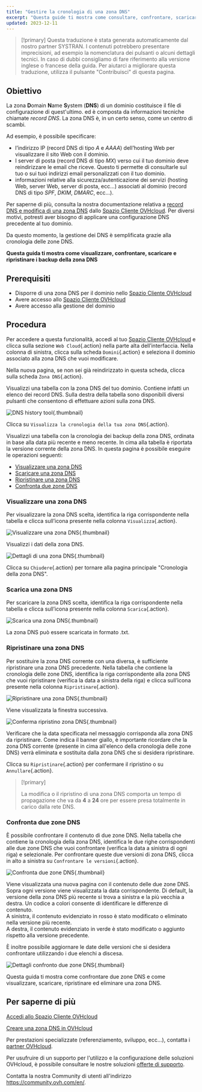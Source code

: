 ```yaml
---
title: "Gestire la cronologia di una zona DNS"
excerpt: "Questa guide ti mostra come consultare, confrontare, scaricare e ripristinare i tuoi backup della zona DNS"
updated: 2023-12-11
---
```


> [!primary]
> Questa traduzione è stata generata automaticamente dal nostro partner SYSTRAN. I contenuti potrebbero presentare imprecisioni, ad esempio la nomenclatura dei pulsanti o alcuni dettagli tecnici. In caso di dubbi consigliamo di fare riferimento alla versione inglese o francese della guida. Per aiutarci a migliorare questa traduzione, utilizza il pulsante "Contribuisci" di questa pagina.
>

## Obiettivo

La zona **D**omain **N**ame **S**ystem (**DNS**) di un dominio costituisce il file di configurazione di quest'ultimo. ed è composta da informazioni tecniche chiamate *record DNS*. La zona DNS è, in un certo senso, come un centro di scambi.

Ad esempio, è possibile specificare:

- l’indirizzo IP (record DNS di tipo *A* e *AAAA*) dell’hosting Web per visualizzare il sito Web con il dominio.
- I server di posta (record DNS di tipo *MX*) verso cui il tuo dominio deve reindirizzare le email che riceve. Questo ti permette di consultarle sul tuo o sui tuoi indirizzi email personalizzati con il tuo dominio.
- informazioni relative alla sicurezza/autenticazione dei servizi (hosting Web, server Web, server di posta, ecc...) associati al dominio (record DNS di tipo *SPF*, *DKIM*, *DMARC*, ecc...).

Per saperne di più, consulta la nostra documentazione relativa a [record DNS e modifica di una zona DNS](/pages/web_cloud/domains/dns_zone_edit) dallo [Spazio Cliente OVHcloud](/links//manager).
Per diversi motivi, potresti aver bisogno di applicare una configurazione DNS precedente al tuo dominio.

Da questo momento, la gestione dei DNS è semplificata grazie alla cronologia delle zone DNS.

**Questa guida ti mostra come visualizzare, confrontare, scaricare e ripristinare i backup della zona DNS**

## Prerequisiti

- Disporre di una zona DNS per il dominio nello [Spazio Cliente OVHcloud](/links//manager)
- Avere accesso allo [Spazio Cliente OVHcloud](/links//manager)
- Avere accesso alla gestione del dominio

## Procedura

Per accedere a questa funzionalità, accedi al tuo [Spazio Cliente OVHcloud](/links//manager) e clicca sulla sezione `Web Cloud`{.action} nella parte alta dell’interfaccia. Nella colonna di sinistra, clicca sulla scheda `Domini`{.action} e seleziona il dominio associato alla zona DNS che vuoi modificare.

Nella nuova pagina, se non sei già reindirizzato in questa scheda, clicca sulla scheda `Zona DNS`{.action}.

Visualizzi una tabella con la zona DNS del tuo dominio. Contiene infatti un elenco dei record DNS. Sulla destra della tabella sono disponibili diversi pulsanti che consentono di effettuare azioni sulla zona DNS. 

![DNS history tool](images/dns-zone-history.png){.thumbnail}

Clicca su `Visualizza la cronologia della tua zona DNS`{.action}. 

Visualizzi una tabella con la cronologia dei backup della zona DNS, ordinata in base alla data più recente e meno recente. In cima alla tabella è riportata la versione corrente della zona DNS. In questa pagina è possibile eseguire le operazioni seguenti:

- [Visualizzare una zona DNS](#view)
- [Scaricare una zona DNS](#download)
- [Ripristinare una zona DNS](#restore)
- [Confronta due zone DNS](#compare)

### Visualizzare una zona DNS <a name="view"></a>

Per visualizzare la zona DNS scelta, identifica la riga corrispondente nella tabella e clicca sull’icona presente nella colonna `Visualizza`{.action}.

![Visualizzare una zona DNS](images/visualize-dns-eyes.png){.thumbnail}

Visualizzi i dati della zona DNS.

![Dettagli di una zona DNS](images/details-dns-zone.png){.thumbnail}

Clicca su `Chiudere`{.action} per tornare alla pagina principale "Cronologia della zona DNS".

### Scarica una zona DNS <a name="download"></a>

Per scaricare la zona DNS scelta, identifica la riga corrispondente nella tabella e clicca sull’icona presente nella colonna `Scarica`{.action}.

![Scarica una zona DNS](images/download-dns-zone.png){.thumbnail}

La zona DNS può essere scaricata in formato .txt.

### Ripristinare una zona DNS <a name="restore"></a>

Per sostituire la zona DNS corrente con una diversa, è sufficiente ripristinare una zona DNS precedente. Nella tabella che contiene la cronologia delle zone DNS, identifica la riga corrispondente alla zona DNS che vuoi ripristinare (verifica la data a sinistra della riga) e clicca sull’icona presente nella colonna `Ripristinare`{.action}.

![Ripristinare una zona DNS](images/restore-dns-zone.png){.thumbnail}

Viene visualizzata la finestra successiva.

![Conferma ripristino zona DNS](images/confirmation-restore-dns-zone.png){.thumbnail}

Verificare che la data specificata nel messaggio corrisponda alla zona DNS da ripristinare. Come indica il banner giallo, è importante ricordare che la zona DNS corrente (presente in cima all'elenco della cronologia delle zone DNS) verrà eliminata e sostituita dalla zona DNS che si desidera ripristinare.

Clicca su `Ripristinare`{.action} per confermare il ripristino o su `Annullare`{.action}.

> [!primary]
>
> La modifica o il ripristino di una zona DNS comporta un tempo di propagazione che va da **4** a **24** ore per essere presa totalmente in carico dalla rete DNS.
>

### Confronta due zone DNS <a name="compare"></a>

È possibile confrontare il contenuto di due zone DNS. Nella tabella che contiene la cronologia della zona DNS, identifica le due righe corrispondenti alle due zone DNS che vuoi confrontare (verifica la data a sinistra di ogni riga) e selezionale. Per confrontare queste due versioni di zona DNS, clicca in alto a sinistra su `Confrontare le versioni`{.action}.

![Confronta due zone DNS](images/compare-two-dns-zone.png){.thumbnail}

Viene visualizzata una nuova pagina con il contenuto delle due zone DNS. Sopra ogni versione viene visualizzata la data corrispondente. Di default, la versione della zona DNS più recente si trova a sinistra e la più vecchia a destra. Un codice a colori consente di identificare le differenze di contenuto.<br>
A sinistra, il contenuto evidenziato in rosso è stato modificato o eliminato nella versione più recente.<br>
A destra, il contenuto evidenziato in verde è stato modificato o aggiunto rispetto alla versione precedente. 

È inoltre possibile aggiornare le date delle versioni che si desidera confrontare utilizzando i due elenchi a discesa.

![Dettagli confronto due zone DNS](images/compare-dns-zone-details.png){.thumbnail}

Questa guida ti mostra come confrontare due zone DNS e come visualizzare, scaricare, ripristinare ed eliminare una zona DNS.

## Per saperne di più

[Accedi allo Spazio Cliente OVHcloud](/pages/account_and_service_management/account_information/ovhcloud-account-login)

[Creare una zona DNS in OVHcloud](/pages/web_cloud/domains/dns_zone_create)

Per prestazioni specializzate (referenziamento, sviluppo, ecc...), contatta i [partner OVHcloud](/links//partner).

Per usufruire di un supporto per l'utilizzo e la configurazione delle soluzioni OVHcloud, è possibile consultare le nostre soluzioni [offerte di supporto](/links//support).

Contatta la nostra Community di utenti all'indirizzo <https://community.ovh.com/en/>.